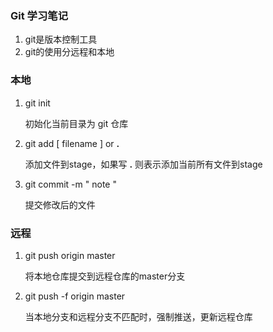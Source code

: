 ### Git 学习笔记

1. git是版本控制工具
2. git的使用分远程和本地

### 本地

1. git init

   初始化当前目录为 git 仓库

2. git add [ filename ] or **.**

   添加文件到stage，如果写 **.** 则表示添加当前所有文件到stage

3. git commit -m " note "

   提交修改后的文件

### 远程

1. git push origin master

   将本地仓库提交到远程仓库的master分支
   
2. git push -f origin master

   当本地分支和远程分支不匹配时，强制推送，更新远程仓库